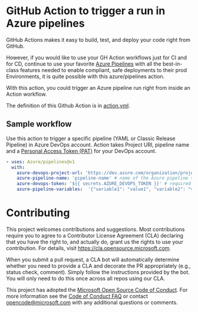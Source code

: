 # GitHub Action to trigger a run in Azure pipelines

GitHub Actions makes it easy to build, test, and deploy your code right from GitHub. 

However, if you would like to use your GH Action workflows just for CI and for CD, continue to use your favorite [Azure Pipelines](https://azure.microsoft.com/en-in/services/devops/pipelines/) with all the best-in-class features needed to enable compliant, safe deployments to their prod Environments, it is quite possible with this azure/pipelines action.

With this action, you could trigger an Azure pipeline run right from inside an Action workflow.

The definition of this Github Action is in [action.yml](https://github.com/Azure/pipelines/blob/master/action.yml).

## Sample workflow 

Use this action to trigger a specific pipeline (YAML or Classic Release Pipeline) in Azure DevOps account.
Action takes Project URl, pipeline name and a [Personal Access Token (PAT)](https://docs.microsoft.com/en-us/azure/devops/organizations/accounts/use-personal-access-tokens-to-authenticate?view=azure-devops) for your DevOps account.

```yaml
- uses: Azure/pipelines@v1
  with:
    azure-devops-project-url: 'https://dev.azure.com/organization/project-name'
    azure-pipeline-name: 'pipeline-name' # name of the Azure pipeline to be triggered, required
    azure-devops-token: '${{ secrets.AZURE_DEVOPS_TOKEN }}' # required field
    azure-pipeline-variables:  '{"variable1": "value1", "variable2": "value2"}' # optional stringified json
```

# Contributing

This project welcomes contributions and suggestions.  Most contributions require you to agree to a
Contributor License Agreement (CLA) declaring that you have the right to, and actually do, grant us
the rights to use your contribution. For details, visit https://cla.opensource.microsoft.com.

When you submit a pull request, a CLA bot will automatically determine whether you need to provide
a CLA and decorate the PR appropriately (e.g., status check, comment). Simply follow the instructions
provided by the bot. You will only need to do this once across all repos using our CLA.

This project has adopted the [Microsoft Open Source Code of Conduct](https://opensource.microsoft.com/codeofconduct/).
For more information see the [Code of Conduct FAQ](https://opensource.microsoft.com/codeofconduct/faq/) or
contact [opencode@microsoft.com](mailto:opencode@microsoft.com) with any additional questions or comments.
